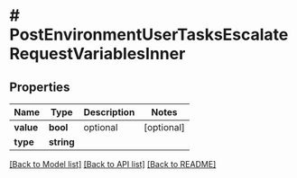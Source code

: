 # # PostEnvironmentUserTasksEscalateRequestVariablesInner

## Properties

Name | Type | Description | Notes
------------ | ------------- | ------------- | -------------
**value** | **bool** | optional | [optional]
**type** | **string** |  |

[[Back to Model list]](../../README.md#models) [[Back to API list]](../../README.md#endpoints) [[Back to README]](../../README.md)
